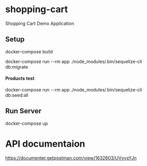 # shopping-cart
Shopping Cart Demo Application


## Setup

docker-compose build

docker-compose run --rm app ./node_modules/.bin/sequelize-cli db:migrate

#### Products test
docker-compose run --rm app ./node_modules/.bin/sequelize-cli db:seed:all

## Run Server

docker-compose up


# API documentaion

https://documenter.getpostman.com/view/1632603/UVyysYJn
